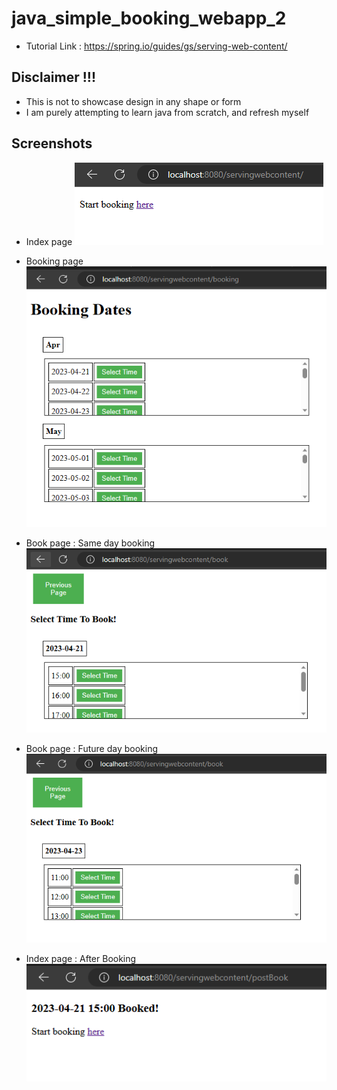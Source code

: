 # java_simple_booking_webapp_2
- Tutorial Link : https://spring.io/guides/gs/serving-web-content/

## Disclaimer !!!
- This is not to showcase design in any shape or form
- I am purely attempting to learn java from scratch, and refresh myself

## Screenshots
- Index page
![ScreenShot](https://raw.githubusercontent.com/danrohangit/java_simple_booking_webapp_2/main/src/main/resources/static/images/index_ss.PNG)

- Booking page
![ScreenShot](https://raw.githubusercontent.com/danrohangit/java_simple_booking_webapp_2/main/src/main/resources/static/images/booking_ss.PNG)

- Book page : Same day booking
![ScreenShot](https://raw.githubusercontent.com/danrohangit/java_simple_booking_webapp_2/main/src/main/resources/static/images/book_ss_1.PNG)

- Book page : Future day booking
![ScreenShot](https://raw.githubusercontent.com/danrohangit/java_simple_booking_webapp_2/main/src/main/resources/static/images/book_ss_2.PNG)

- Index page : After Booking
![ScreenShot](https://raw.githubusercontent.com/danrohangit/java_simple_booking_webapp_2/main/src/main/resources/static/images/after_book_1.PNG)


